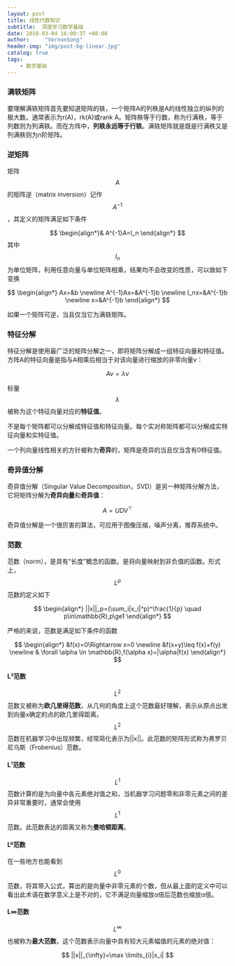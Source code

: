 ```yaml
---
layout: post
title: 线性代数知识
subtitle:  深度学习数学基础
date: 2018-03-04 16:09:37 +08:00
author:     "VernonSong"
header-img: "img/post-bg-linear.jpg"
catalog: true
tags:
    - 数学基础
---
```

### 满轶矩阵
要理解满轶矩阵首先要知道矩阵的轶，一个矩阵A的列秩是A的线性独立的纵列的极大数。通常表示为r(A)，rk(A)或rank A。矩阵秩等于行数，称为行满秩，等于列数则为列满轶。而在方阵中，**列轶永远等于行轶**。满轶矩阵就是既是行满秩又是列满秩则为n阶矩阵。

### 逆矩阵
矩阵
$$
A
$$
的矩阵逆（matrix inversion）记作
$$
A^{-1}
$$
，其定义的矩阵满足如下条件

$$
\begin{align*}&
A^{-1}A=I_n
\end{align*}
$$
其中
$$
I_n
$$
为单位矩阵，利用任意向量与单位矩阵相乘，结果均不会改变的性质，可以做如下变换

$$
\begin{align*}
Ax=&b
\newline A^{-1}Ax=&A^{-1}b
\newline I_nx=&A^{-1}b
\newline x=&A^{-1}b
\end{align*}
$$

如果一个矩阵可逆，当且仅当它为满轶矩阵。

### 特征分解
特征分解是使用最广泛的矩阵分解之一，即将矩阵分解成一组特征向量和特征值。方阵A的特征向量是指与A相乘后相当于对该向量进行缩放的非零向量v：

$$
Av=\lambda v
$$

标量
$$
\lambda
$$
被称为这个特征向量对应的**特征值**。

不是每个矩阵都可以分解成特征值和特征向量。每个实对称矩阵都可以分解成实特征向量和实特征值。

一个列向量线性相关的方针被称为**奇异**的，矩阵是奇异的当且仅当含有0特征值。

### 奇异值分解
奇异值分解（Singular Value Decomposition，SVD）是另一种矩阵分解方法，它将矩阵分解为**奇异向量**和**奇异值**：

$$
A=UDV^{\top}
$$

奇异值分解是一个很厉害的算法，可应用于图像压缩，噪声分离，推荐系统中。

### 范数
范数（norm），是具有“长度”概念的函数。是将向量映射到非负值的函数。形式上，
$$
L^p
$$
范数的定义如下

$$
\begin{align*}
||x||_p=(\sum_i|x_i|^p)^\frac{1}{p}  \quad p\in\mathbb{R},p\ge1
\end{align*}
$$

严格的来说，范数是满足如下条件的函数

$$
\begin{align*}
&f(x)=0\Rightarrow x=0
\newline &f(x+y)\leq f(x)+f(y)
\newline & \forall \alpha \in \mathbb{R},f(\alpha x)=|\alpha|f(x)
\end{align*}
$$

#### L²范数

$$
L^2
$$
范数又被称为**欧几里得范数**，从几何的角度上这个范数最好理解，表示从原点出发到向量x确定的点的欧几里得距离。
$$
L^2
$$
范数在机器学习中出现频繁，经常简化表示为||x||。此范数的矩阵形式称为弗罗贝尼乌斯（Frobenius）范数。

#### L¹范数
$$
L^1
$$
范数计算的是为向量中各元素绝对值之和，当机器学习问题零和非零元素之间的差异非常重要时，通常会使用
$$
L^1
$$
范数。此范数表达的距离又称为**曼哈顿距离**。

#### Lº范数
在一些地方也能看到
$$
L^0
$$
范数，将其带入公式，算出的是向量中非零元素的个数，但从最上面的定义中可以看出此术语在数学意义上是不对的，它不满足向量缩放α倍后范数也缩放α倍。

#### L∞范数
$$
L^\infty
$$
也被称为**最大范数**，这个范数表示向量中具有较大元素幅值的元素的绝对值：

$$
||x||_{\infty}=\max \limits_{i}|x_i|
$$


